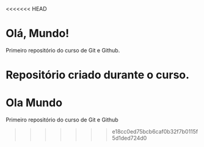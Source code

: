 <<<<<<< HEAD
# Olá, Mundo!
 Primeiro repositório do curso de Git e Github.

 Repositório criado durante o curso.
=======
# Ola Mundo
 Primeiro repositório do curso de Git e Github
>>>>>>> e18cc0ed75bcb6caf0b32f7b0115f5d1ded724d0
